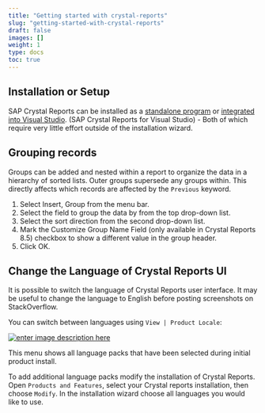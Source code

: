 ```yaml
---
title: "Getting started with crystal-reports"
slug: "getting-started-with-crystal-reports"
draft: false
images: []
weight: 1
type: docs
toc: true
---
```


## Installation or Setup
SAP Crystal Reports can be installed as a [standalone program][1] or [integrated into Visual Studio][2]. (SAP Crystal Reports for Visual Studio) - Both of which require very little effort outside of the installation wizard.


  [1]: http://www.crystalreports.com/
  [2]: http://go.sap.com/product/analytics/crystal-visual-studio.html

## Grouping records
Groups can be added and nested within a report to organize the data in a hierarchy of sorted lists. Outer groups supersede any groups within. This directly affects which records are affected by the `Previous` keyword.

 1. Select Insert, Group from the menu bar.
 2. Select the field to group the data by from the top drop-down list.
 3. Select the sort direction from the second drop-down list.
 4. Mark the Customize Group Name Field (only available in Crystal
    Reports 8.5) checkbox to show a different value in the group header.
 5. Click OK.

## Change the Language of Crystal Reports UI
It is possible to switch the language of Crystal Reports user interface. It may be useful to change the language to English before posting screenshots on StackOverflow.

You can switch between languages using `View | Product Locale`:

[![enter image description here][1]][1]

This menu shows all language packs that have been selected during initial product install.

To add additional language packs modify the installation of Crystal Reports. Open `Products and Features`, select your Crystal reports installation, then choose `Modify`. In the installation wizard choose all languages you would like to use.


  [1]: https://i.stack.imgur.com/v1UV0.png


